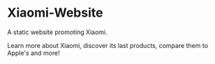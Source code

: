 # Xiaomi-Website

A static website promoting Xiaomi.

Learn more about Xiaomi, discover its last products, compare them to Apple's and more!
